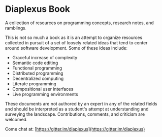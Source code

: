 # Diaplexus Book

A collection of resources on programming concepts, research notes, and ramblings.

This is not so much a book as it is an attempt to organize resources collected in pursuit of a set of loosely related ideas that tend to center around software development. Some of these ideas include:

* Graceful increase of complexity
* Semantic code editing
* Functional programming
* Distributed programming
* Decentralized computing
* Literate programming
* Compositional user interfaces
* Live programming environments

These documents are not authored by an expert in any of the related fields and should be interpreted as a student's attempt at understanding and surveying the landscape. Contributions, comments, and criticism are welcomed.

Come chat at: [https://gitter.im/diaplexus](https://gitter.im/diaplexus)

